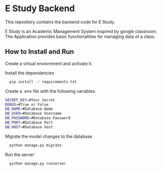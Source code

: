 # E Study Backend
This repository contains the backend code for E Study.

E Study is an Academic Management System inspired by google classroom. The Application provides basic functionalities for managing data of a class.

## How to Install and Run
Create a virtual enviornment and activate it.

Install the dependencies
```bash
  pip install -r requirements.txt
```
Create a .env file with the following variables.
```bash
SECRET_KEY=#Your Secret
DEBUG=#True or False
DB_NAME=#Database Name
DB_USER=#Database Username
DB_PASSWORD=#Database Password
DB_PORT=#Database Port
DB_HOST=#Database host
```
Migrate the model changes to the database
```bash
  python manage.py migrate
```

Run the server
```bash
  python manage.py runserver
```
